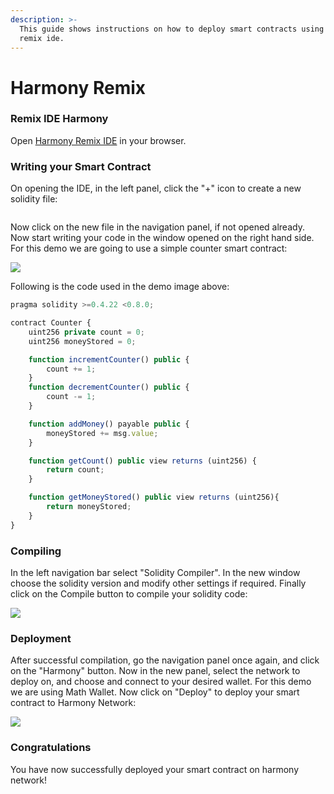 ```yaml
---
description: >-
  This guide shows instructions on how to deploy smart contracts using Harmony
  remix ide.
---
```


# Harmony Remix

### Remix IDE Harmony

Open [Harmony Remix IDE](https://ide.harmony.one/#optimize=false\&evmVersion=null) in your browser.

### Writing your Smart Contract

On opening the IDE, in the left panel, click the "+" icon to create a new solidity file:

<div align="left">

<img src="../../../.gitbook/assets/Screenshot from 2020-11-02 002600.png" alt="">

</div>

Now click on the new file in the navigation panel, if not opened already. Now start writing your code in the window opened on the right hand side. For this demo we are going to use a simple counter smart contract:

![](<../../../.gitbook/assets/Screenshot from 2020-11-02 002550.png>)

Following is the code used in the demo image above:

```javascript
pragma solidity >=0.4.22 <0.8.0;

contract Counter {
    uint256 private count = 0;
    uint256 moneyStored = 0;

    function incrementCounter() public {
        count += 1;
    }
    function decrementCounter() public {
        count -= 1;
    }

    function addMoney() payable public {
        moneyStored += msg.value;
    }

    function getCount() public view returns (uint256) {
        return count;
    }

    function getMoneyStored() public view returns (uint256){
        return moneyStored;
    }
}
```

### Compiling

In the left navigation bar select "Solidity Compiler". In the new window choose the solidity version and modify other settings if required. Finally click on the Compile button to compile your solidity code:

![](<../../../.gitbook/assets/Screenshot from 2020-11-02 002639.png>)

### Deployment

After successful compilation, go the navigation panel once again, and click on the "Harmony" button. Now in the new panel, select the network to deploy on, and choose and connect to your desired wallet. For this demo we are using Math Wallet. Now click on "Deploy" to deploy your smart contract to Harmony Network:

![](<../../../.gitbook/assets/Screenshot from 2020-11-02 002905.png>)

### Congratulations

You have now successfully deployed your smart contract on harmony network!
